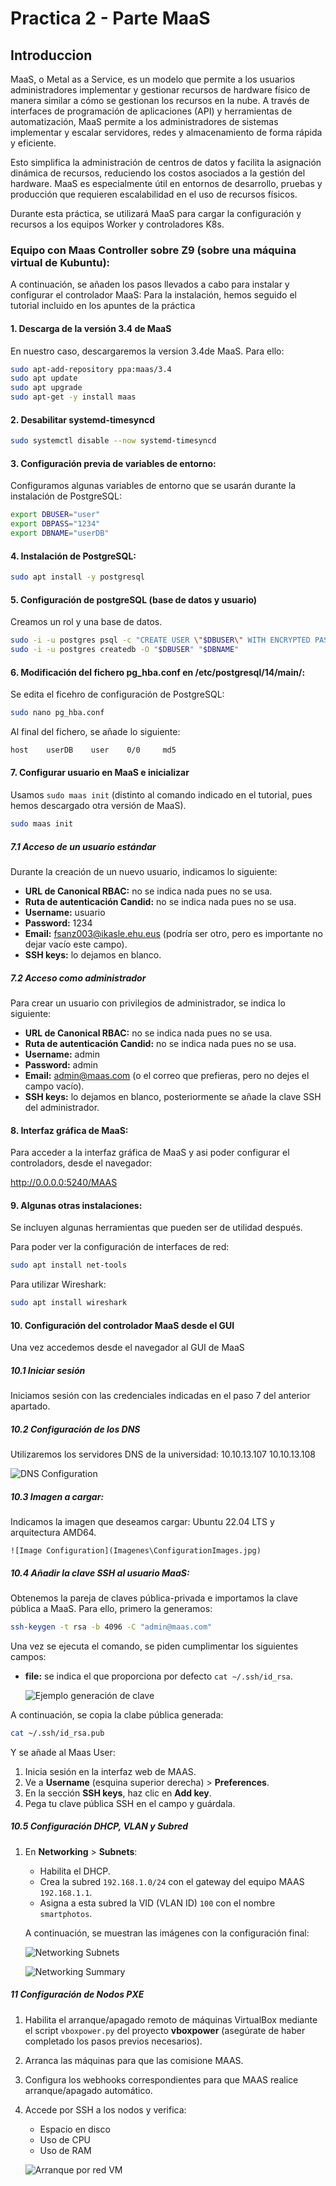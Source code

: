 # Practica 2 - Parte MaaS


## Introduccion
MaaS, o Metal as a Service, es un modelo que permite a los usuarios administradores implementar y gestionar recursos de hardware físico de manera 
similar a cómo se gestionan los recursos en la nube. A través de interfaces de programación de aplicaciones (API) y herramientas de automatización, 
MaaS permite a los administradores de sistemas implementar y escalar servidores, redes y almacenamiento de forma rápida y eficiente. 

Esto simplifica la administración de centros de datos y facilita la asignación dinámica de recursos, reduciendo los costos asociados a la gestión del hardware. MaaS 
es especialmente útil en entornos de desarrollo, pruebas y producción que requieren escalabilidad en el uso de recursos físicos.

Durante esta práctica, se utilizará MaaS para cargar la configuración y recursos a los equipos Worker y controladores K8s.

### Equipo con Maas Controller sobre Z9 (sobre una máquina virtual de Kubuntu):

A continuación, se añaden los pasos llevados a cabo para instalar y configurar el controlador MaaS:
Para la instalación, hemos seguido el tutorial incluido en los apuntes de la práctica

#### 1. Descarga de la versión 3.4 de MaaS

En nuestro caso, descargaremos la version 3.4de MaaS. Para ello:

```bash
sudo apt-add-repository ppa:maas/3.4
sudo apt update 
sudo apt upgrade
sudo apt-get -y install maas
```

#### 2. Desabilitar systemd-timesyncd

```bash
sudo systemctl disable --now systemd-timesyncd
```

#### 3. Configuración previa de variables de entorno:
Configuramos algunas variables de entorno que se usarán durante la instalación de PostgreSQL:

```bash
export DBUSER="user"
export DBPASS="1234"
export DBNAME="userDB"
```

#### 4. Instalación de PostgreSQL:

```bash
sudo apt install -y postgresql
```

#### 5. Configuración de postgreSQL (base de datos y usuario)
Creamos un rol y una base de datos.

```bash
sudo -i -u postgres psql -c "CREATE USER \"$DBUSER\" WITH ENCRYPTED PASSWORD '$DBPASS'"
sudo -i -u postgres createdb -O "$DBUSER" "$DBNAME"
```

#### 6. Modificación del fichero pg_hba.conf en /etc/postgresql/14/main/:

Se edita el ficehro de configuración de PostgreSQL:

```bash
sudo nano pg_hba.conf
```

Al final del fichero, se añade lo siguiente:

```bash
host    userDB    user    0/0     md5
```

#### 7. Configurar usuario en MaaS e inicializar
Usamos `sudo maas init` (distinto al comando indicado en el tutorial, pues hemos descargado otra versión de MaaS).

```bash
sudo maas init
```

##### 7.1 Acceso de un usuario estándar

Durante la creación de un nuevo usuario, indicamos lo siguiente:
- **URL de Canonical RBAC:** no se indica nada pues no se usa.
- **Ruta de autenticación Candid:** no se indica nada pues no se usa.
- **Username:** usuario
- **Password:** 1234
- **Email:** fsanz003@ikasle.ehu.eus (podría ser otro, pero es importante no dejar vacío este campo).
- **SSH keys:** lo dejamos en blanco.

##### 7.2 Acceso como administrador

Para crear un usuario con privilegios de administrador, se indica lo siguiente:
- **URL de Canonical RBAC:** no se indica nada pues no se usa.
- **Ruta de autenticación Candid:** no se indica nada pues no se usa.
- **Username:** admin
- **Password:** admin
- **Email:** admin@maas.com (o el correo que prefieras, pero no dejes el campo vacío).
- **SSH keys:** lo dejamos en blanco, posteriormente se añade la clave SSH del administrador.

#### 8. Interfaz gráfica de MaaS:
Para acceder a la interfaz gráfica de MaaS y asi poder configurar el controladors, desde el navegador:

http://0.0.0.0:5240/MAAS


#### 9. Algunas otras instalaciones:
Se incluyen algunas herramientas que pueden ser de utilidad después.

Para poder ver la configuración de interfaces de red:
```bash
sudo apt install net-tools
```
Para utilizar Wireshark:
```bash
sudo apt install wireshark
```

#### 10. Configuración del controlador MaaS desde el GUI
Una vez accedemos desde el navegador al GUI de MaaS

##### 10.1 Iniciar sesión
Iniciamos sesión con las credenciales indicadas en el paso 7 del anterior apartado.

##### 10.2 Configuración de los DNS
Utilizaremos los servidores DNS de la universidad: 10.10.13.107 10.10.13.108

   ![DNS Configuration](Imagenes/MAASConfiguration_DNS.jpg)

##### 10.3 Imagen a cargar:
Indicamos la imagen que deseamos cargar: Ubuntu 22.04 LTS y arquitectura AMD64.

    ![Image Configuration](Imagenes\ConfigurationImages.jpg)

##### 10.4 Añadir la clave SSH al usuario MaaS:
Obtenemos la pareja de claves pública-privada e importamos la clave pública a MaaS. Para ello, primero la generamos:

```bash
ssh-keygen -t rsa -b 4096 -C "admin@maas.com"
```
Una vez se ejecuta el comando, se piden cumplimentar los siguientes campos:
- **file:** se indica el que proporciona por defecto `cat ~/.ssh/id_rsa`.

   ![Ejemplo generación de clave](Imagenes/Clave_ejemp.png)

A continuación, se copia la clabe pública generada:

```bash
cat ~/.ssh/id_rsa.pub
```

Y se añade al Maas User:
1. Inicia sesión en la interfaz web de MAAS.
2. Ve a **Username** (esquina superior derecha) > **Preferences**.
3. En la sección **SSH keys**, haz clic en **Add key**.
4. Pega tu clave pública SSH en el campo y guárdala.

##### 10.5 Configuración DHCP, VLAN y Subred

1. En **Networking** > **Subnets**:
   - Habilita el DHCP.
   - Crea la subred `192.168.1.0/24` con el gateway del equipo MAAS `192.168.1.1`.
   - Asigna a esta subred la VID (VLAN ID) `100` con el nombre `smartphotos`.

   A continuación, se muestran las imágenes con la configuración final:

   ![Networking Subnets](Imagenes/MAASConfiguration_NetworkingSubnets.jpg)

   ![Networking Summary](Imagenes/MAASConfiguration_SmartPhotosNetworkSummary.jpg)

##### 11 Configuración de Nodos PXE

1. Habilita el arranque/apagado remoto de máquinas VirtualBox mediante el script `vboxpower.py` del proyecto **vboxpower** (asegúrate de haber completado los pasos previos necesarios).
2. Arranca las máquinas para que las comisione MAAS.
3. Configura los webhooks correspondientes para que MAAS realice arranque/apagado automático.
4. Accede por SSH a los nodos y verifica:
   - Espacio en disco
   - Uso de CPU
   - Uso de RAM

   ![Arranque por red VM](Imagenes/MAAS_HardwareMachines.jpg)




